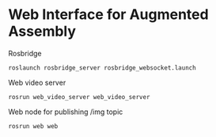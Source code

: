 # Web Interface for Augmented Assembly

Rosbridge

```
roslaunch rosbridge_server rosbridge_websocket.launch
```

Web video server

```
rosrun web_video_server web_video_server
```

Web node for publishing /img topic

```
rosrun web web
```

